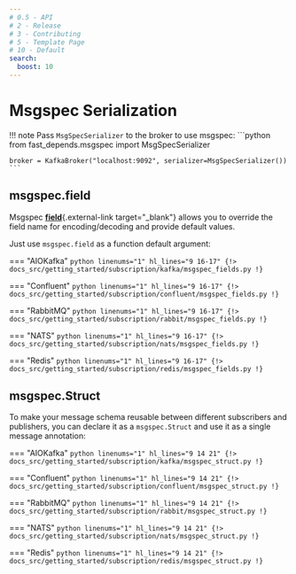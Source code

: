 ```yaml
---
# 0.5 - API
# 2 - Release
# 3 - Contributing
# 5 - Template Page
# 10 - Default
search:
  boost: 10
---
```


# Msgspec Serialization

!!! note
    Pass `MsgSpecSerializer` to the broker to use msgspec:
    ```python
    from fast_depends.msgspec import MsgSpecSerializer

    broker = KafkaBroker("localhost:9092", serializer=MsgSpecSerializer())
    ```

## msgspec.field

Msgspec [**field**](https://jcristharif.com/msgspec/api.html#msgspec.field){.external-link target="_blank"} allows you to override the field name for encoding/decoding and provide default values.

Just use `msgspec.field` as a function default argument:

=== "AIOKafka"
    ```python linenums="1" hl_lines="9 16-17"
    {!> docs_src/getting_started/subscription/kafka/msgspec_fields.py !}
    ```

=== "Confluent"
    ```python linenums="1" hl_lines="9 16-17"
    {!> docs_src/getting_started/subscription/confluent/msgspec_fields.py !}
    ```

=== "RabbitMQ"
    ```python linenums="1" hl_lines="9 16-17"
    {!> docs_src/getting_started/subscription/rabbit/msgspec_fields.py !}
    ```

=== "NATS"
    ```python linenums="1" hl_lines="9 16-17"
    {!> docs_src/getting_started/subscription/nats/msgspec_fields.py !}
    ```

=== "Redis"
    ```python linenums="1" hl_lines="9 16-17"
    {!> docs_src/getting_started/subscription/redis/msgspec_fields.py !}
    ```

## msgspec.Struct

To make your message schema reusable between different subscribers and publishers, you can declare it as a `msgspec.Struct` and use it as a single message annotation:

=== "AIOKafka"
    ```python linenums="1" hl_lines="9 14 21"
    {!> docs_src/getting_started/subscription/kafka/msgspec_struct.py !}
    ```

=== "Confluent"
    ```python linenums="1" hl_lines="9 14 21"
    {!> docs_src/getting_started/subscription/confluent/msgspec_struct.py !}
    ```

=== "RabbitMQ"
    ```python linenums="1" hl_lines="9 14 21"
    {!> docs_src/getting_started/subscription/rabbit/msgspec_struct.py !}
    ```

=== "NATS"
    ```python linenums="1" hl_lines="9 14 21"
    {!> docs_src/getting_started/subscription/nats/msgspec_struct.py !}
    ```

=== "Redis"
    ```python linenums="1" hl_lines="9 14 21"
    {!> docs_src/getting_started/subscription/redis/msgspec_struct.py !}
    ```
